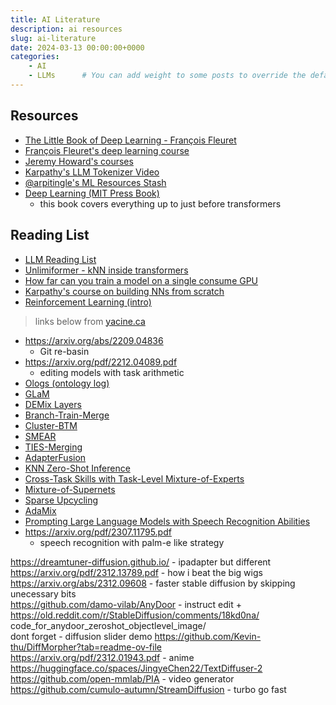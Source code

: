 ```yaml
---
title: AI Literature
description: ai resources
slug: ai-literature
date: 2024-03-13 00:00:00+0000
categories:
    - AI
    - LLMs      # You can add weight to some posts to override the default sorting (date descending)
---
```


## Resources
- [The Little Book of Deep Learning - François Fleuret](https://fleuret.org/francois/lbdl.html)
- [François Fleuret's deep learning course](https://fleuret.org/dlc/)
- [Jeremy Howard's courses](https://course.fast.ai/)
- [Karpathy's LLM Tokenizer Video](https://www.youtube.com/watch?v=zduSFxRajkE)
- [@arpitingle's ML Resources Stash](https://arc.net/e/D242E263-31FD-4CF9-A2D5-B67519C049AF)
- [Deep Learning (MIT Press Book)](https://www.deeplearningbook.org/)
  + this book covers everything up to just before transformers

## Reading List 
- [LLM Reading List](https://gist.github.com/veekaybee/be375ab33085102f9027853128dc5f0e)
- [Unlimiformer - kNN inside transformers](https://arxiv.org/abs/2305.01625/)
- [How far can you train a model on a single consume GPU](https://arxiv.org/pdf/2212.14034.pdf)
- [Karpathy's course on building NNs from scratch](https://karpathy.ai/zero-to-hero.html)
- [Reinforcement Learning (intro)](http://incompleteideas.net/book/the-book-2nd.html)


> links below from [yacine.ca](https://yacine.ca/)

- https://arxiv.org/abs/2209.04836
  - Git re-basin
- https://arxiv.org/pdf/2212.04089.pdf
  - editing models with task arithmetic
- [Ologs (ontology log) ](https://math.mit.edu/~dspivak/informatics/olog.pdf)
- [GLaM](https://arxiv.org/pdf/2112.06905.pdf)
- [DEMix Layers](https://arxiv.org/pdf/2108.05036.pdf)
- [Branch-Train-Merge](https://arxiv.org/pdf/2208.03306.pdf)
- [Cluster-BTM](https://arxiv.org/abs/2303.14177)
- [SMEAR](https://arxiv.org/pdf/2306.03745.pdf)
- [TIES-Merging](https://arxiv.org/abs/2306.01708)
- [AdapterFusion](https://arxiv.org/pdf/2005.00247.pdf)
- [KNN Zero-Shot Inference](https://suchin.io/assets/knnprompt.pdf)
- [Cross-Task Skills with Task-Level Mixture-of-Experts](https://arxiv.org/abs/2205.12701)
- [Mixture-of-Supernets](https://arxiv.org/pdf/2306.04845.pdf)
- [Sparse Upcycling](https://arxiv.org/abs/2212.05055)
- [AdaMix](https://www.microsoft.com/en-us/research/uploads/prod/2022/05/Mixture_of_Adaptations_EMNLP_2022-2.pdf) 
- [Prompting Large Language Models with Speech Recognition Abilities](https://arxiv.org/pdf/2307.11795.pdf)
- https://arxiv.org/pdf/2307.11795.pdf
  - speech recognition with palm-e like strategy

https://dreamtuner-diffusion.github.io/ - ipadapter but different  
https://arxiv.org/pdf/2312.13789.pdf - how i beat the big wigs
https://arxiv.org/abs/2312.09608 - faster stable diffusion by skipping unecessary bits  
https://github.com/damo-vilab/AnyDoor - instruct edit + https://old.reddit.com/r/StableDiffusion/comments/18kd0na/ code_for_anydoor_zeroshot_objectlevel_image/  
dont forget - diffusion slider demo https://github.com/Kevin-thu/DiffMorpher?tab=readme-ov-file  
https://arxiv.org/pdf/2312.01943.pdf - anime  
https://huggingface.co/spaces/JingyeChen22/TextDiffuser-2   
https://github.com/open-mmlab/PIA - video generator  
https://github.com/cumulo-autumn/StreamDiffusion - turbo go fast  

